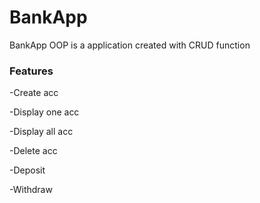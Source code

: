 # BankApp

BankApp OOP is a application created with CRUD function

### Features

-Create acc

-Display one acc

-Display all acc

-Delete acc

-Deposit

-Withdraw
